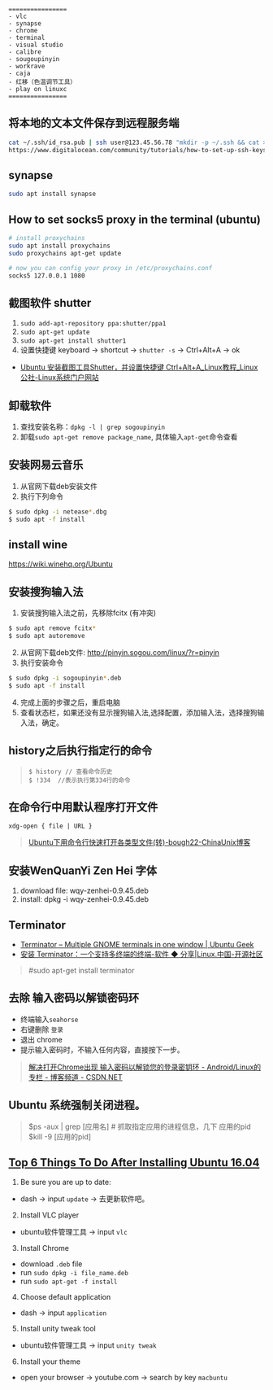 

```
================
- vlc
- synapse
- chrome
- terminal
- visual studio
- calibre
- sougoupinyin
- workrave
- caja
- 红移（色温调节工具）
- play on linuxc
================
```

## 将本地的文本文件保存到远程服务端
```sh
cat ~/.ssh/id_rsa.pub | ssh user@123.45.56.78 "mkdir -p ~/.ssh && cat >>  ~/.ssh/authorized_keys"
https://www.digitalocean.com/community/tutorials/how-to-set-up-ssh-keys--2
```

## synapse
```sh
sudo apt install synapse
```

## How to set socks5 proxy in the terminal (ubuntu)
```sh
# install proxychains
sudo apt install proxychains
sudo proxychains apt-get update

# now you can config your proxy in /etc/proxychains.conf
socks5 127.0.0.1 1080
```

## 截图软件 shutter
1. `sudo add-apt-repository ppa:shutter/ppa1`
2. `sudo apt-get update`  
3. `sudo apt-get install shutter1`
4. 设置快捷键 keyboard -> shortcut -> `shutter -s` -> Ctrl+Alt+A -> ok
- [Ubuntu 安装截图工具Shutter，并设置快捷键 Ctrl+Alt+A_Linux教程_Linux公社-Linux系统门户网站](http://www.linuxidc.com/Linux/2015-07/119753.htm)


## 卸载软件
1. 查找安装名称：`dpkg -l | grep sogoupinyin`
2. 卸载`sudo apt-get remove package_name`, 具体输入`apt-get`命令查看

## 安装网易云音乐
1. 从官网下载deb安装文件
2. 执行下列命令
```sh
$ sudo dpkg -i netease*.dbg
$ sudo apt -f install
```

## install wine
https://wiki.winehq.org/Ubuntu


## 安装搜狗输入法
1. 安装搜狗输入法之前，先移除fcitx (有冲突)
```sh
$ sudo apt remove fcitx*
$ sudo apt autoremove
```
2. 从官网下载deb文件: http://pinyin.sogou.com/linux/?r=pinyin
3. 执行安装命令
```sh
$ sudo dpkg -i sogoupinyin*.deb
$ sudo apt -f install
```
4. 完成上面的步骤之后，重启电脑
5. 查看状态栏，如果还没有显示搜狗输入法,选择配置，添加输入法，选择搜狗输入法，确定。



## history之后执行指定行的命令
> `$ history // 查看命令历史`  
> `$ !334  //表示执行第334行的命令`


## 在命令行中用默认程序打开文件
`xdg-open { file | URL }`
> [Ubuntu下用命令行快速打开各类型文件(转)-bough22-ChinaUnix博客](http://blog.chinaunix.net/uid-27025492-id-3376626.html)


## 安装WenQuanYi Zen Hei 字体
1. download file: wqy-zenhei-0.9.45.deb
2. install: dpkg -i wqy-zenhei-0.9.45.deb


## Terminator
- [Terminator – Multiple GNOME terminals in one window | Ubuntu Geek](http://www.ubuntugeek.com/terminator-multiple-gnome-terminals-in-one-window.html)
- [安装 Terminator：一个支持多终端的终端-软件 ◆ 分享|Linux.中国-开源社区](https://linux.cn/article-2978-1.html)
> #sudo apt-get install terminator

## 去除 输入密码以解锁密码环
- 终端输入`seahorse`
- 右键删除 `登录`
- 退出 chrome
- 提示输入密码时，不输入任何内容，直接按下一步。
> [解决打开Chrome出现 输入密码以解锁您的登录密钥环 - Android/Linux的专栏 - 博客频道 - CSDN.NET](http://blog.csdn.net/kangear/article/details/20789451)

## Ubuntu 系统强制关闭进程。
> $ps -aux | grep [应用名]  # 抓取指定应用的进程信息，几下 应用的pid
> $kill -9 [应用的pid]

## [Top 6 Things To Do After Installing Ubuntu 16.04](https://www.youtube.com/watch?v=ZcpWofRAs-A)
1. Be sure you are up to date:
  - dash -> input `update` -> 去更新软件吧。
2. Install VLC player
  - ubuntu软件管理工具 -> input `vlc`  
3. Install Chrome
  - download `.deb` file  
  - run `sudo dpkg -i file_name.deb`
  - run `sudo apt-get -f install`
4. Choose default application
  - dash ->  input `application`
5. Install unity tweak tool
  - ubuntu软件管理工具 -> input `unity tweak`  
6. Install your theme
  - open your browser -> youtube.com -> search by key `macbuntu`  
